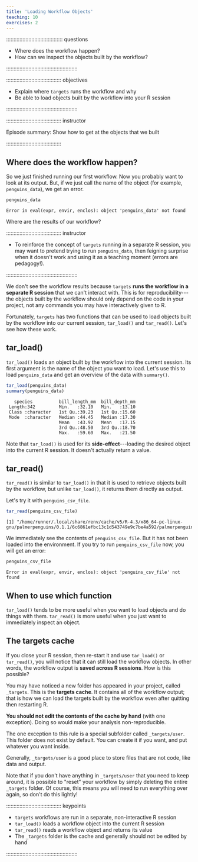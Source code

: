 ```yaml
---
title: 'Loading Workflow Objects'
teaching: 10
exercises: 2
---
```




:::::::::::::::::::::::::::::::::::::: questions 

- Where does the workflow happen?
- How can we inspect the objects built by the workflow?

::::::::::::::::::::::::::::::::::::::::::::::::

::::::::::::::::::::::::::::::::::::: objectives

- Explain where `targets` runs the workflow and why
- Be able to load objects built by the workflow into your R session

::::::::::::::::::::::::::::::::::::::::::::::::

::::::::::::::::::::::::::::::::::::: instructor

Episode summary: Show how to get at the objects that we built

:::::::::::::::::::::::::::::::::::::

## Where does the workflow happen?

So we just finished running our first workflow.
Now you probably want to look at its output.
But, if we just call the name of the object (for example, `penguins_data`), we get an error.

```r
penguins_data
```

```{.error}
Error in eval(expr, envir, enclos): object 'penguins_data' not found
```

Where are the results of our workflow?

::::::::::::::::::::::::::::::::::::: instructor

- To reinforce the concept of `targets` running in a separate R session, you may want to pretend trying to run `penguins_data`, then feigning surprise when it doesn't work and using it as a teaching moment (errors are pedagogy!).

::::::::::::::::::::::::::::::::::::::::::::::::

We don't see the workflow results because `targets` **runs the workflow in a separate R session** that we can't interact with.
This is for reproducibility---the objects built by the workflow should only depend on the code in your project, not any commands you may have interactively given to R.

Fortunately, `targets` has two functions that can be used to load objects built by the workflow into our current session, `tar_load()` and `tar_read()`.
Let's see how these work.

## tar_load()

`tar_load()` loads an object built by the workflow into the current session.
Its first argument is the name of the object you want to load.
Let's use this to load `penguins_data` and get an overview of the data with `summary()`.




```r
tar_load(penguins_data)
summary(penguins_data)
```

```{.output}
   species          bill_length_mm  bill_depth_mm  
 Length:342         Min.   :32.10   Min.   :13.10  
 Class :character   1st Qu.:39.23   1st Qu.:15.60  
 Mode  :character   Median :44.45   Median :17.30  
                    Mean   :43.92   Mean   :17.15  
                    3rd Qu.:48.50   3rd Qu.:18.70  
                    Max.   :59.60   Max.   :21.50  
```

Note that `tar_load()` is used for its **side-effect**---loading the desired object into the current R session.
It doesn't actually return a value.

## tar_read()

`tar_read()` is similar to `tar_load()` in that it is used to retrieve objects built by the workflow, but unlike `tar_load()`, it returns them directly as output.

Let's try it with `penguins_csv_file`.


```r
tar_read(penguins_csv_file)
```

```{.output}
[1] "/home/runner/.local/share/renv/cache/v5/R-4.3/x86_64-pc-linux-gnu/palmerpenguins/0.1.1/6c6861efbc13c1d543749e9c7be4a592/palmerpenguins/extdata/penguins_raw.csv"
```

We immediately see the contents of `penguins_csv_file`.
But it has not been loaded into the environment.
If you try to run `penguins_csv_file` now, you will get an error:


```r
penguins_csv_file
```

```{.error}
Error in eval(expr, envir, enclos): object 'penguins_csv_file' not found
```

## When to use which function

`tar_load()` tends to be more useful when you want to load objects and do things with them.
`tar_read()` is more useful when you just want to immediately inspect an object.

## The targets cache

If you close your R session, then re-start it and use `tar_load()` or `tar_read()`, you will notice that it can still load the workflow objects.
In other words, the workflow output is **saved across R sessions**.
How is this possible?

You may have noticed a new folder has appeared in your project, called `_targets`.
This is the **targets cache**.
It contains all of the workflow output; that is how we can load the targets built by the workflow even after quitting then restarting R.

**You should not edit the contents of the cache by hand** (with one exception).
Doing so would make your analysis non-reproducible.

The one exception to this rule is a special subfolder called `_targets/user`.
This folder does not exist by default.
You can create it if you want, and put whatever you want inside.

Generally, `_targets/user` is a good place to store files that are not code, like data and output.

Note that if you don't have anything in `_targets/user` that you need to keep around, it is possible to "reset" your workflow by simply deleting the entire `_targets` folder. Of course, this means you will need to run everything over again, so don't do this lightly!

::::::::::::::::::::::::::::::::::::: keypoints 

- `targets` workflows are run in a separate, non-interactive R session
- `tar_load()` loads a workflow object into the current R session
- `tar_read()` reads a workflow object and returns its value
- The `_targets` folder is the cache and generally should not be edited by hand

::::::::::::::::::::::::::::::::::::::::::::::::
